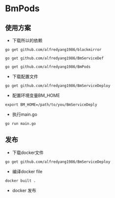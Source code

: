 # BmPods

## 使用方案
- 下载所以的依赖

```
go get github.com/alfredyang1986/blackmirror

go get github.com/alfredyang1986/BmServiceDef

go get github.com/alfredyang1986/BmPods
```

- 下载配置文件

```
go get github.com/alfredyang1986/BmServiceDeploy
```

- 配置环境变量BM_HOME

```
export BM_HOME=/path/to/you/BmServiceDeply
```

- 执行main.go
```
go run main.go
```

## 发布
- 下载docker文件
```
go get github.com/alfredyang1986/BmServiceDeploy
```

- 编译docker file
```
docker built . 
```

- docker 发布
